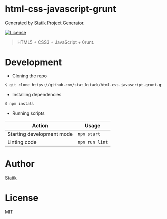 # html-css-javascript-grunt

Generated by [Statik Project Generator](https://github.com/statikstack/generator-node).

[![License][license-badge]][license-url]

> HTML5 + CSS3 + JavaScript + Grunt.

# Development

- Cloning the repo

```bash
$ git clone https://github.com/statikstack/html-css-javascript-grunt.git
```

- Installing dependencies

```bash
$ npm install
```

- Running scripts

| Action                    | Usage          |
| ------------------------- | -------------- |
| Starting development mode | `npm start`    |
| Linting code              | `npm run lint` |

# Author

[Statik](https://twitter.com/statikstack)

# License

[MIT](https://github.com/statikstack/html-css-javascript-grunt/blob/master/LICENSE)

[license-badge]: https://img.shields.io/github/license/statikstack/html-css-javascript-grunt.svg
[license-url]: https://opensource.org/licenses/MIT
